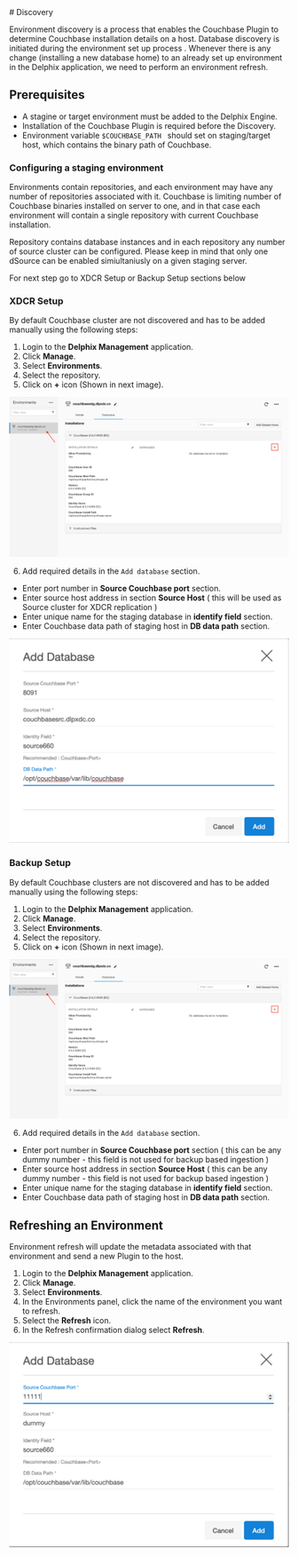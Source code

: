 <html>
 <head>
<script type="text/JavaScript">
 function Redirect() {
window.location = "https://cd.delphix.com/docs/latest/couchbase-data-sources";
 }
 document.write("You will be redirected to the newer documentation..");
 setTimeout(function() {
Redirect();
 }, 0);
</script>
 </head>
</html>
# Discovery


Environment discovery is a process that enables the Couchbase Plugin to determine Couchbase installation details on a host. Database discovery is initiated during the environment set up process
. Whenever there is any change (installing a new database home) to an already set up environment in the Delphix application, we need to perform an environment refresh. 


## Prerequisites

-   A stagine or target environment must be added to the Delphix Engine.
-   Installation of the Couchbase Plugin is required before the Discovery. 
-   Environment variable `$COUCHBASE_PATH ` should set on staging/target host, which contains the binary path of Couchbase.


### Configuring a staging environment 

Environments contain repositories, and each environment may have any number of repositories associated with it.
Couchbase is limiting number of Couchbase binaries installed on server to one, and in that case each environment will contain
a single repository with current Couchbase installation.

Repository contains database instances and in each repository any number of source cluster can be configured.
Please keep in mind that only one dSource can be enabled simiultaniusly on a given staging server.

For next step go to XDCR Setup or Backup Setup sections below

### XDCR Setup

By default Couchbase cluster are not discovered and has to be added manually using the following steps:

1. Login to the **Delphix Management** application.
2. Click **Manage**.
3. Select **Environments**.
4. Select the repository.
5. Click on **+** icon (Shown in next image).


![Screenshot](./image/add_repository.png)


6. Add required details in the `Add database` section.
 - Enter port number in **Source Couchbase port** section.
 - Enter source host address in section **Source Host** ( this will be used as Source cluster for XDCR replication )
 - Enter unique name for the staging database in **identify field** section.
 - Enter Couchbase data path of staging host in **DB data path** section.


![Screenshot](./image/add_sourceconfig_xdcr.png)

### Backup Setup

By default Couchbase clusters are not discovered and has to be added manually using the following steps:

1. Login to the **Delphix Management** application.
2. Click **Manage**.
3. Select **Environments**.
4. Select the repository.
5. Click on **+** icon (Shown in next image).

![Screenshot](./image/add_repository.png)

6. Add required details in the `Add database` section.
 - Enter port number in **Source Couchbase port** section ( this can be any dummy number - this field is not used for backup based ingestion )
 - Enter source host address in section **Source Host** ( this can be any dummy number - this field is not used for backup based ingestion )
 - Enter unique name for the staging database in **identify field** section.
 - Enter Couchbase data path of staging host in **DB data path** section.


## Refreshing an Environment
Environment refresh will update the metadata associated with that environment and send a new Plugin to the host.

1. Login to the **Delphix Management** application.
2. Click **Manage**.
3. Select **Environments**.
4. In the Environments panel, click the name of the environment you want to refresh.
5. Select the **Refresh** icon.
6. In the Refresh confirmation dialog select **Refresh**.

![Screenshot](./image/add_sourceconfig_backup.png)

